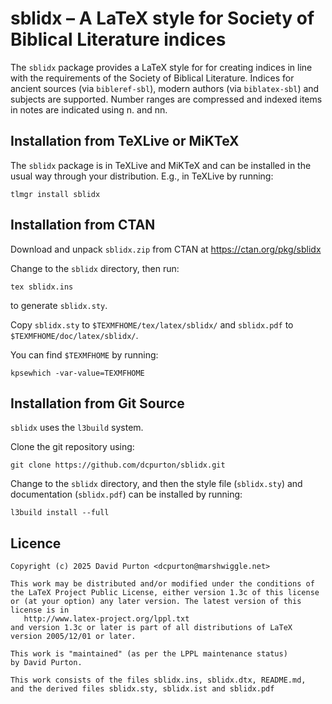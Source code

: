 # sblidx – A LaTeX style for Society of Biblical Literature indices

The `sblidx` package provides a LaTeX style for for creating indices in line
with the requirements of the Society of Biblical Literature. Indices for
ancient sources (via `bibleref-sbl`), modern authors (via `biblatex-sbl`) and
subjects are supported. Number ranges are compressed and indexed items in
notes are indicated using n. and nn.

## Installation from TeXLive or MiKTeX

The `sblidx` package is in TeXLive and MiKTeX and can be installed in the
usual way through your distribution. E.g., in TeXLive by running:

```
tlmgr install sblidx
```

## Installation from CTAN

Download and unpack `sblidx.zip` from CTAN at https://ctan.org/pkg/sblidx

Change to the `sblidx` directory, then run:

```
tex sblidx.ins
```

to generate `sblidx.sty`.

Copy `sblidx.sty` to `$TEXMFHOME/tex/latex/sblidx/` and `sblidx.pdf` to
`$TEXMFHOME/doc/latex/sblidx/`.

You can find `$TEXMFHOME` by running:

```
kpsewhich -var-value=TEXMFHOME
```

## Installation from Git Source

`sblidx` uses the `l3build` system.

Clone the git repository using:

```
git clone https://github.com/dcpurton/sblidx.git
```

Change to the `sblidx` directory, and then the style file (`sblidx.sty`) and
documentation (`sblidx.pdf`) can be installed by running:

```
l3build install --full
```

## Licence

```
Copyright (c) 2025 David Purton <dcpurton@marshwiggle.net>

This work may be distributed and/or modified under the conditions of
the LaTeX Project Public License, either version 1.3c of this license
or (at your option) any later version. The latest version of this
license is in
   http://www.latex-project.org/lppl.txt
and version 1.3c or later is part of all distributions of LaTeX
version 2005/12/01 or later.

This work is "maintained" (as per the LPPL maintenance status)
by David Purton.

This work consists of the files sblidx.ins, sblidx.dtx, README.md,
and the derived files sblidx.sty, sblidx.ist and sblidx.pdf
```
